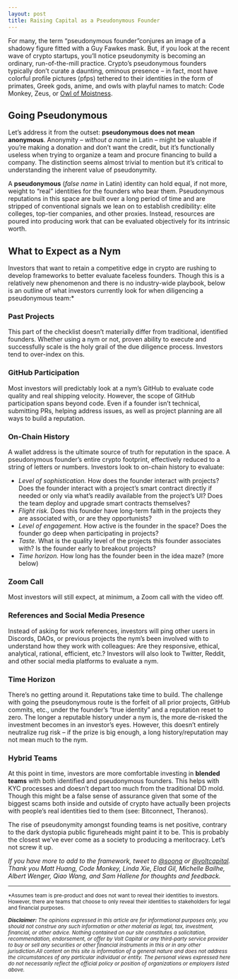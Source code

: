 ```yaml
---
layout: post
title: Raising Capital as a Pseudonymous Founder
---
```


For many, the term “pseudonymous founder”conjures an image of a shadowy figure fitted with a Guy Fawkes mask. But, if you look at the recent wave of crypto startups, you’ll notice pseudonymity is becoming an ordinary, run-of-the-mill practice. Crypto’s pseudonymous founders typically don’t curate a daunting, ominous presence – in fact, most have colorful profile pictures (pfps) tethered to their identities in the form of primates, Greek gods, anime, and owls with playful names to match: Code Monkey, Zeus, or [Owl of Moistness](https://x.com/OwlOfMoistness).


## Going Pseudonymous

Let’s address it from the outset: **pseudonymous does not mean anonymous**. Anonymity – *without a name* in Latin – might be valuable if you’re making a donation and don’t want the credit, but it’s functionally useless when trying to organize a team and procure financing to build a company. The distinction seems almost trivial to mention but it’s critical to understanding the inherent value of pseudonymity.

A **pseudonymous** (*false name* in Latin) identity can hold equal, if not more, weight to “real” identities for the founders who bear them. Pseudonymous reputations in this space are built over a long period of time and are stripped of conventional signals we lean on to establish credibility: elite colleges, top-tier companies, and other proxies. Instead, resources are poured into producing work that can be evaluated objectively for its intrinsic worth.

## What to Expect as a Nym

Investors that want to retain a competitive edge in crypto are rushing to develop frameworks to better evaluate faceless founders. Though this is a relatively new phenomenon and there is no industry-wide playbook, below is an outline of what investors currently look for when diligencing a pseudonymous team:*

### Past Projects  
This part of the checklist doesn’t materially differ from traditional, identified founders. Whether using a nym or not, proven ability to execute and successfully scale is the holy grail of the due diligence process. Investors tend to over-index on this.

### GitHub Participation  
Most investors will predictably look at a nym’s GitHub to evaluate code quality and real shipping velocity. However, the scope of GitHub participation spans beyond code. Even if a founder isn’t technical, submitting PRs, helping address issues, as well as project planning are all ways to build a reputation.

### On-Chain History  
A wallet address is the ultimate source of truth for reputation in the space. A pseudonymous founder’s entire crypto footprint, effectively reduced to a string of letters or numbers. Investors look to on-chain history to evaluate:

- *Level of sophistication.* How does the founder interact with projects? Does the founder interact with a project’s smart contract directly if needed or only via what’s readily available from the project’s UI? Does the team deploy and upgrade smart contracts themselves?
- *Flight risk.* Does this founder have long-term faith in the projects they are associated with, or are they opportunists?
- *Level of engagement.* How active is the founder in the space? Does the founder go deep when participating in projects?
- *Taste.* What is the quality level of the projects this founder associates with? Is the founder early to breakout projects?
- *Time horizon.* How long has the founder been in the idea maze? (more below)

### Zoom Call  
Most investors will still expect, at minimum, a Zoom call with the video off.

### References and Social Media Presence  
Instead of asking for work references, investors will ping other users in Discords, DAOs, or previous projects the nym’s been involved with to understand how they work with colleagues: Are they responsive, ethical, analytical, rational, efficient, etc.? Investors will also look to Twitter, Reddit, and other social media platforms to evaluate a nym.

### Time Horizon  
There’s no getting around it. Reputations take time to build. The challenge with going the pseudonymous route is the forfeit of all prior projects, GitHub commits, etc., under the founder’s “true identity” and a reputation reset to zero. The longer a reputable history under a nym is, the more de-risked the investment becomes in an investor’s eyes. However, this doesn’t entirely neutralize rug risk – if the prize is big enough, a long history/reputation may not mean much to the nym.

### Hybrid Teams  
At this point in time, investors are more comfortable investing in **blended teams** with both identified and pseudonymous founders. This helps with KYC processes and doesn’t depart too much from the traditional DD mold. Though this might be a false sense of assurance given that some of the biggest scams both inside and outside of crypto have actually been projects with people’s real identities tied to them (see: Bitconnect, Theranos).

The rise of pseudonymity amongst founding teams is net positive, contrary to the dark dystopia public figureheads might paint it to be. This is probably the closest we’ve ever come as a society to producing a meritocracy. Let’s not screw it up.


*If you have more to add to the framework, tweet to [@soona](https://twitter.com/soona) or [@voltcapital](https://twitter.com/voltcapital). Thank you Matt Huang, Code Monkey, Linda Xie, Elad Gil, Michelle Bailhe, Albert Wenger, Qiao Wang, and Sam Hallene for thoughts and feedback.*

---
<small>\*Assumes team is pre-product and does not want to reveal their identities to investors. However, there are teams that choose to only reveal their identities to stakeholders for legal and financial purposes.</small>

<small>***Disclaimer:***</small><small> *The opinions expressed in this article are for informational purposes only, you should not construe any such information or other material as legal, tax, investment, financial, or other advice. Nothing contained on our site constitutes a solicitation, recommendation, endorsement, or offer by Volt Capital or any third-party service provider to buy or sell any securities or other financial instruments in this or in any other jurisdiction.All content on this site is information of a general nature and does not address the circumstances of any particular individual or entity. The personal views expressed here do not necessarily reflect the official policy or position of organizations or employers listed above.* </small>
